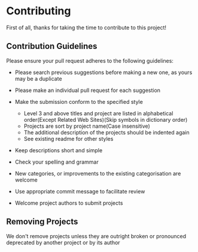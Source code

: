 # Contributing
First of all, thanks for taking the time to contribute to this project!

## Contribution Guidelines
Please ensure your pull request adheres to the following guidelines:

- Please search previous suggestions before making a new one, as yours may be a duplicate
- Please make an individual pull request for each suggestion
- Make the submission conform to the specified style
  - Level 3 and above titles and project are listed in alphabetical order(Except Related Web Sites)(Skip symbols in dictionary order)
  - Projects are sort by project name(Case insensitive)
  - The additional description of the projects should be indented again
  - See existing readme for other styles

- Keep descriptions short and simple
- Check your spelling and grammar
- New categories, or improvements to the existing categorisation are welcome
- Use appropriate commit message to facilitate review
- Welcome project authors to submit projects

## Removing Projects
We don't remove projects unless they are outright broken or pronounced deprecated by another project or by its author
